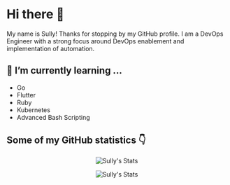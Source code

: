 # Hi there 👋

My name is Sully! Thanks for stopping by my GitHub profile. I am a DevOps Engineer with a strong focus around DevOps enablement and implementation of automation. 


## 🌱 I’m currently learning ...
- Go 
- Flutter
- Ruby 
- Kubernetes
- Advanced Bash Scripting

## Some of my GitHub statistics 👇

<p align="center">
  <img src="https://github-readme-stats.vercel.app/api?username=ssulei7&theme=dark" alt="Sully's Stats"/>
</p>

<p align="center">
  <img src="https://github-readme-stats.vercel.app/api/top-langs/?username=ssulei7&langs_count=10&theme=dark&layout=compact" alt="Sully's Stats"/>
</p>
